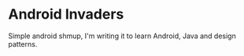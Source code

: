 Android Invaders
========

Simple android shmup, I'm writing it to learn Android, Java and design patterns.
